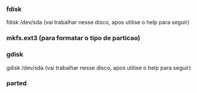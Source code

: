 ### fdisk

fdisk /dev/sda     (vai trabalhar nesse disco, apos utilise o help para seguir)


### mkfs.ext3  (para formatar o tipo de particao)


### gdisk

gdisk /dev/sda     (vai trabalhar nesse disco, apos utilise o help para seguir)


### parted
